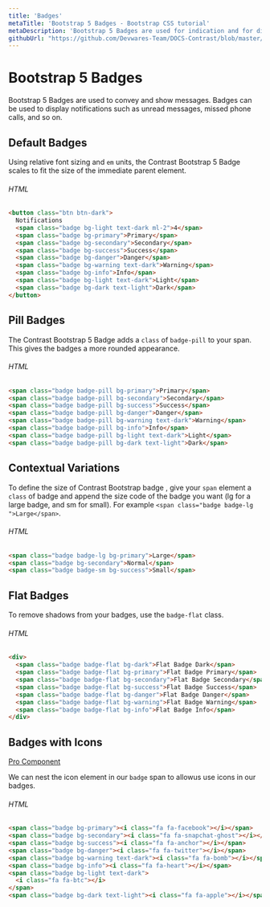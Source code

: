 ```yaml
---
title: 'Badges'
metaTitle: 'Bootstrap 5 Badges - Bootstrap CSS tutorial'
metaDescription: 'Bootstrap 5 Badges are used for indication and for displaying messages.'
githubUrl: "https://github.com/Devwares-Team/DOCS-Contrast/blob/master/content/contrast/javascript/components/badge.md"
---
```

<ProAlertJavaScript/>

# Bootstrap 5 Badges

Bootstrap 5 Badges are used to convey and show messages. Badges can be used to display notifications such as unread messages, missed phone calls, and so on.

## Default Badges

Using relative font sizing and `em` units, the Contrast Bootstrap 5 Badge scales to fit the size of the immediate parent element.

<JsBadges1/>

###### HTML

```html
<button class="btn btn-dark">
  Notifications
  <span class="badge bg-light text-dark ml-2">4</span>
  <span class="badge bg-primary">Primary</span>
  <span class="badge bg-secondary">Secondary</span>
  <span class="badge bg-success">Success</span>
  <span class="badge bg-danger">Danger</span>
  <span class="badge bg-warning text-dark">Warning</span>
  <span class="badge bg-info">Info</span>
  <span class="badge bg-light text-dark">Light</span>
  <span class="badge bg-dark text-light">Dark</span>
</button>
```

## Pill Badges

The Contrast Bootstrap 5 Badge adds a `class` of `badge-pill` to your span. This gives the badges a more rounded appearance.

<JsBadges2/>

###### HTML

```html
<span class="badge badge-pill bg-primary">Primary</span>
<span class="badge badge-pill bg-secondary">Secondary</span>
<span class="badge badge-pill bg-success">Success</span>
<span class="badge badge-pill bg-danger">Danger</span>
<span class="badge badge-pill bg-warning text-dark">Warning</span>
<span class="badge badge-pill bg-info">Info</span>
<span class="badge badge-pill bg-light text-dark">Light</span>
<span class="badge badge-pill bg-dark text-light">Dark</span>
```

## Contextual Variations

To define the size of Contrast Bootstrap badge , give your `span` element a `class` of badge and append the size code of the badge you want (lg for a large badge, and sm for small). For example `<span class="badge badge-lg ">Large</span>`.

<JsBadges3 />

###### HTML

```html
<span class="badge badge-lg bg-primary">Large</span>
<span class="badge bg-secondary">Normal</span>
<span class="badge badge-sm bg-success">Small</span>
```

## Flat Badges

To remove shadows from your badges, use the `badge-flat` class.

<JsBadges4 />

###### HTML

```html
<div>
  <span class="badge badge-flat bg-dark">Flat Badge Dark</span>
  <span class="badge badge-flat bg-primary">Flat Badge Primary</span>
  <span class="badge badge-flat bg-secondary">Flat Badge Secondary</span>
  <span class="badge badge-flat bg-success">Flat Badge Success</span>
  <span class="badge badge-flat bg-danger">Flat Badge Danger</span>
  <span class="badge badge-flat bg-warning">Flat Badge Warning</span>
  <span class="badge badge-flat bg-info">Flat Badge Info</span>
</div>
```

## Badges with Icons

<a href="/product/bootstrap-contrast-pro"><span class="badge badge-lg badge-pro">Pro Component</span></a>

We can nest the icon element in our `badge` span to allowus use icons in our badges.

<JsBadges5/>

###### HTML

```html
<span class="badge bg-primary"><i class="fa fa-facebook"></i></span>
<span class="badge bg-secondary"><i class="fa fa-snapchat-ghost"></i></span>
<span class="badge bg-success"><i class="fa fa-anchor"></i></span>
<span class="badge bg-danger"><i class="fa fa-twitter"></i></span>
<span class="badge bg-warning text-dark"><i class="fa fa-bomb"></i></span>
<span class="badge bg-info"><i class="fa fa-heart"></i></span>
<span class="badge bg-light text-dark">
  <i class="fa fa-btc"></i>
</span>
<span class="badge bg-dark text-light"><i class="fa fa-apple"></i></span>
```
